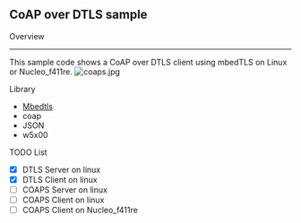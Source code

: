 ## CoAP over DTLS sample

Overview
****************
This sample code shows a CoAP over DTLS client using mbedTLS on Linux or Nucleo_f411re.
![coaps.jpg](https://bitbucket.org/repo/9ppMAA6/images/2633279681-coaps.jpg)

Library
- [Mbedtls](https://github.com/ARMmbed/mbedtls) 
- coap
- JSON
- w5x00

TODO List
- [x] DTLS Server on linux              
- [x] DTLS Client on linux              
- [ ] COAPS Server on linux             
- [ ] COAPS Client on linux             
- [ ] COAPS Client on Nucleo_f411re